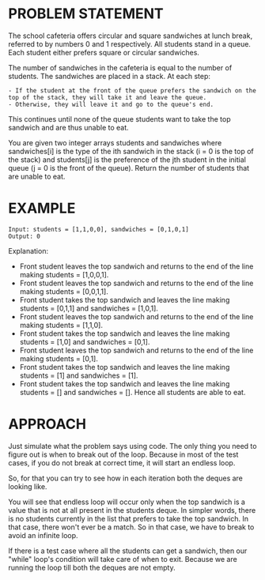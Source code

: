 # PROBLEM STATEMENT

The school cafeteria offers circular and square sandwiches at lunch break, referred to by numbers 0 and 1 respectively. All students stand in a queue. Each student either prefers square or circular sandwiches.

The number of sandwiches in the cafeteria is equal to the number of students. The sandwiches are placed in a stack. At each step:

    - If the student at the front of the queue prefers the sandwich on the top of the stack, they will take it and leave the queue.
    - Otherwise, they will leave it and go to the queue's end.


This continues until none of the queue students want to take the top sandwich and are thus unable to eat.

You are given two integer arrays students and sandwiches where sandwiches[i] is the type of the i​​​​​​th sandwich in the stack (i = 0 is the top of the stack) and students[j] is the preference of the j​​​​​​th student in the initial queue (j = 0 is the front of the queue). Return the number of students that are unable to eat.


# EXAMPLE

    Input: students = [1,1,0,0], sandwiches = [0,1,0,1]
    Output: 0 

Explanation:
- Front student leaves the top sandwich and returns to the end of the line making students = [1,0,0,1].
- Front student leaves the top sandwich and returns to the end of the line making students = [0,0,1,1].
- Front student takes the top sandwich and leaves the line making students = [0,1,1] and sandwiches = [1,0,1].
- Front student leaves the top sandwich and returns to the end of the line making students = [1,1,0].
- Front student takes the top sandwich and leaves the line making students = [1,0] and sandwiches = [0,1].
- Front student leaves the top sandwich and returns to the end of the line making students = [0,1].
- Front student takes the top sandwich and leaves the line making students = [1] and sandwiches = [1].
- Front student takes the top sandwich and leaves the line making students = [] and sandwiches = [].
Hence all students are able to eat.


# APPROACH

Just simulate what the problem says using code. The only thing you need to figure out is when to break out of the loop. Because in most of the test cases, if you do not break at correct time, it will start an endless loop.

So, for that you can try to see how in each iteration both the deques are looking like.

You will see that endless loop will occur only when the top sandwich is a value that is not at all present in the students deque. In simpler words, there is no students currently in the list that prefers to take the top sandwich. In that case, there won't ever be a match. So in that case, we have to break to avoid an infinite loop.

If there is a test case where all the students can get a sandwich, then our "while" loop's condition will take care of when to exit. Because we are running the loop till both the deques are not empty.